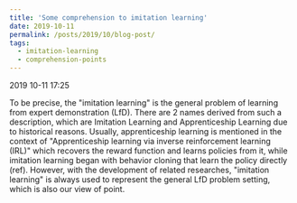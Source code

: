 ```yaml
---
title: 'Some comprehension to imitation learning'
date: 2019-10-11
permalink: /posts/2019/10/blog-post/
tags:
  - imitation-learning
  - comprehension-points
---
```

2019 10-11 17:25


To be precise, the "imitation learning" is the general problem of learning from expert demonstration (LfD). There are 2 names derived from such a description, which are Imitation Learning and Apprenticeship Learning due to historical reasons. Usually, apprenticeship learning is mentioned in the context of "Apprenticeship learning via inverse reinforcement learning (IRL)" which recovers the reward function and learns policies from it, while imitation learning began with behavior cloning that learn the policy directly (ref). However, with the development of related researches, "imitation learning" is always used to represent the general LfD problem setting, which is also our view of point.
